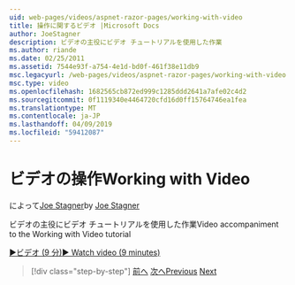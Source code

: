 ```yaml
---
uid: web-pages/videos/aspnet-razor-pages/working-with-video
title: 操作に関するビデオ |Microsoft Docs
author: JoeStagner
description: ビデオの主役にビデオ チュートリアルを使用した作業
ms.author: riande
ms.date: 02/25/2011
ms.assetid: 7544e93f-a754-4e1d-bd0f-461f38e11db9
msc.legacyurl: /web-pages/videos/aspnet-razor-pages/working-with-video
msc.type: video
ms.openlocfilehash: 1682565cb872ed999c1285ddd2641a7afe02c4d2
ms.sourcegitcommit: 0f1119340e4464720cfd16d0ff15764746ea1fea
ms.translationtype: MT
ms.contentlocale: ja-JP
ms.lasthandoff: 04/09/2019
ms.locfileid: "59412087"
---
```

# <a name="working-with-video"></a><span data-ttu-id="1f799-103">ビデオの操作</span><span class="sxs-lookup"><span data-stu-id="1f799-103">Working with Video</span></span>

<span data-ttu-id="1f799-104">によって[Joe Stagner](https://github.com/JoeStagner)</span><span class="sxs-lookup"><span data-stu-id="1f799-104">by [Joe Stagner](https://github.com/JoeStagner)</span></span>

<span data-ttu-id="1f799-105">ビデオの主役にビデオ チュートリアルを使用した作業</span><span class="sxs-lookup"><span data-stu-id="1f799-105">Video accompaniment to the Working with Video tutorial</span></span>

[<span data-ttu-id="1f799-106">&#9654;ビデオ (9 分)</span><span class="sxs-lookup"><span data-stu-id="1f799-106">&#9654; Watch video (9 minutes)</span></span>](https://channel9.msdn.com/Blogs/ASP-NET-Site-Videos/working-with-video)

> [!div class="step-by-step"]
> <span data-ttu-id="1f799-107">[前へ](working-with-images.md)
> [次へ](adding-email-to-your-web-site.md)</span><span class="sxs-lookup"><span data-stu-id="1f799-107">[Previous](working-with-images.md)
[Next](adding-email-to-your-web-site.md)</span></span>
